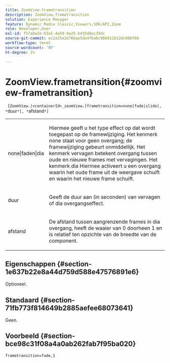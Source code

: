```yaml
---
title: ZoomView.frametransition
description: ZoomView.frametransition
solution: Experience Manager
feature: Dynamic Media Classic,Viewers,SDK/API,Zoom
role: Developer,User
exl-id: f57a8a2e-63a1-4a59-9a25-b435d0ac39dc
source-git-commit: ec2a15e2e76bae5da4fbabc9b6912b12dc080f66
workflow-type: tm+mt
source-wordcount: '97'
ht-degree: 1%

---
```


# ZoomView.frametransition{#zoomview-frametransition}

` [ZoomView.|<containerId>_zoomView.]frametransition=none|fade|slide[, *`duur`*[, *`afstand`*]`

<table id="table_D5992FCFF26046079089652B211BB6C5"> 
 <tbody> 
  <tr> 
   <td colname="col1"> <p> <span class="codeph"> none|faden|dia </span> </p> </td> 
   <td colname="col2"> <p>Hiermee geeft u het type effect op dat wordt toegepast op de framewijziging. Het kenmerk <span class="codeph"> none </span> staat voor geen overgang; de framewijziging gebeurt onmiddellijk. Het kenmerk <span class="codeph"> vervagen </span> betekent overgang tussen oude en nieuwe frames met vervagingen. Het kenmerk <span class="codeph"> dia </span> Hiermee activeert u een overgang waarin het oude frame uit de weergave schuift en waarin het nieuwe frame schuift. </p> </td> 
  </tr> 
  <tr> 
   <td colname="col1"> <p> <span class="codeph"> <span class="varname"> duur </span> </span> </p> </td> 
   <td colname="col2"> <p>Geeft de duur aan (in seconden) van <span class="codeph"> vervagen </span> of <span class="codeph"> dia </span> overgangseffect. </p> </td> 
  </tr> 
  <tr> 
   <td colname="col1"> <p> <span class="codeph"> <span class="varname"> afstand </span> </span> </p> </td> 
   <td colname="col2"> <p>De afstand tussen aangrenzende frames in <span class="codeph"> dia </span> overgang, heeft de waaier van <span class="codeph"> 0 </span> doorheen <span class="codeph"> 1 </span> en is relatief ten opzichte van de breedte van de component. </p> </td> 
  </tr> 
 </tbody> 
</table>

## Eigenschappen {#section-1e637b22e8a44d759d588e47576891e6}

Optioneel.

## Standaard {#section-71fb773f814649b2885aefee68073641}

Geen.

## Voorbeeld {#section-bce98c31f08a4a0ab262fab7f95ba020}

`frametransition=fade,1`
